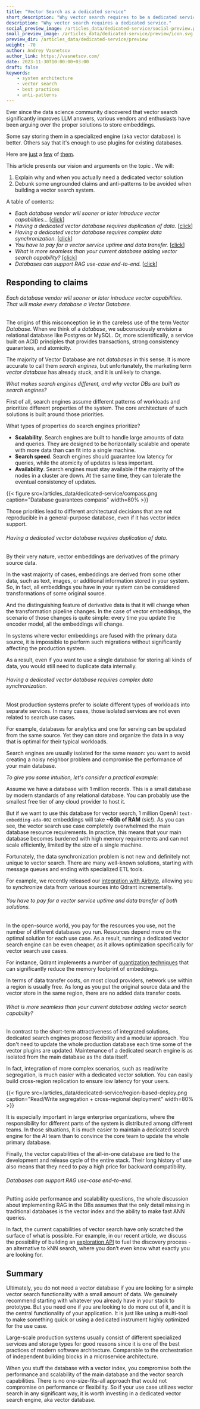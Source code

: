```yaml
---
title: "Vector Search as a dedicated service"
short_description: "Why vector search requires to be a dedicated service."
description: "Why vector search requires a dedicated service."
social_preview_image: /articles_data/dedicated-service/social-preview.png
small_preview_image: /articles_data/dedicated-service/preview/icon.svg
preview_dir: /articles_data/dedicated-service/preview
weight: -70
author: Andrey Vasnetsov
author_link: https://vasnetsov.com/
date: 2023-11-30T10:00:00+03:00
draft: false
keywords:
    - system architecture
    - vector search
    - best practices
    - anti-patterns
---
```



Ever since the data science community discovered that vector search significantly improves LLM answers,
various vendors and enthusiasts have been arguing over the proper solutions to store embeddings.

Some say storing them in a specialized engine (aka vector database) is better. Others say that it's enough to use plugins for existing databases.

Here are [just](https://nextword.substack.com/p/vector-database-is-not-a-separate) a [few](https://stackoverflow.blog/2023/09/20/do-you-need-a-specialized-vector-database-to-implement-vector-search-well/) of [them](https://www.singlestore.com/blog/why-your-vector-database-should-not-be-a-vector-database/).


This article presents our vision and arguments on the topic .
We will:

1. Explain why and when you actually need a dedicated vector solution 
2. Debunk some ungrounded claims and anti-patterns to be avoided when building a vector search system.

A table of contents:

* *Each database vendor will sooner or later introduce vector capabilities...* [[click](#each-database-vendor-will-sooner-or-later-introduce-vector-capabilities-that-will-make-every-database-a-vector-database)]
* *Having a dedicated vector database requires duplication of data.* [[click](#having-a-dedicated-vector-database-requires-duplication-of-data)]
* *Having a dedicated vector database requires complex data synchronization.* [[click](#having-a-dedicated-vector-database-requires-complex-data-synchronization)]
* *You have to pay for a vector service uptime and data transfer.* [[click](#you-have-to-pay-for-a-vector-service-uptime-and-data-transfer-of-both-solutions)]
* *What is more seamless than your current database adding vector search capability?* [[click](#what-is-more-seamless-than-your-current-database-adding-vector-search-capability)]
* *Databases can support RAG use-case end-to-end.* [[click](#databases-can-support-rag-use-case-end-to-end)]


## Responding to claims

###### Each database vendor will sooner or later introduce vector capabilities. That will make every database a Vector Database.

The origins of this misconception lie in the careless use of the term Vector *Database*.
When we think of a *database*, we subconsciously envision a relational database like Postgres or MySQL.
Or, more scientifically, a service built on ACID principles that provides transactions, strong consistency guarantees, and atomicity.

The majority of Vector Database are not *databases* in this sense.
It is more accurate to call them *search engines*, but unfortunately, the marketing term *vector database* has already stuck, and it is unlikely to change.


*What makes search engines different, and why vector DBs are built as search engines?*

First of all, search engines assume different patterns of workloads and prioritize different properties of the system. The core architecture of such solutions is built around those priorities.

What types of properties do search engines prioritize?

* **Scalability**. Search engines are built to handle large amounts of data and queries. They are designed to be horizontally scalable and operate with more data than can fit into a single machine.
* **Search speed**. Search engines should guarantee low latency for queries, while the atomicity of updates is less important.
* **Availability**. Search engines must stay available if the majority of the nodes in a cluster are down. At the same time, they can tolerate the eventual consistency of updates.

{{< figure src=/articles_data/dedicated-service/compass.png caption="Database guarantees compass" width=80% >}}


Those priorities lead to different architectural decisions that are not reproducible in a general-purpose database, even if it has vector index support.


###### Having a dedicated vector database requires duplication of data.

By their very nature, vector embeddings are derivatives of the primary source data.

In the vast majority of cases, embeddings are derived from some other data, such as text, images, or additional information stored in your system. So, in fact, all embeddings you have in your system can be considered transformations of some original source.

And the distinguishing feature of derivative data is that it will change when the transformation pipeline changes. 
In the case of vector embeddings, the scenario of those changes is quite simple: every time you update the encoder model, all the embeddings will change.

In systems where vector embeddings are fused with the primary data source, it is impossible to perform such migrations without significantly affecting the production system.

As a result, even if you want to use a single database for storing all kinds of data, you would still need to duplicate data internally.

###### Having a dedicated vector database requires complex data synchronization.

Most production systems prefer to isolate different types of workloads into separate services.
In many cases, those isolated services are not even related to search use cases.

For example,  databases for analytics and one for serving can be updated from the same source.
Yet they can store and organize the data in a way that is optimal for their typical workloads.

Search engines are usually isolated for the same reason: you want to avoid creating a noisy neighbor problem and compromise the performance of your main database.

*To give you some intuition, let's consider a practical example:*

Assume we have a database with 1 million records.
This is a small database by modern standards of any relational database.
You can probably use the smallest free tier of any cloud provider to host it.

But if we want to use this database for vector search, 1 million OpenAI `text-embedding-ada-002` embeddings will take **~6Gb of RAM** (sic!).
As you can see, the vector search use case completely overwhelmed the main database resource requirements.
In practice, this means that your main database becomes burdened with high memory requirements and can not scale efficiently, limited by the size of a single machine.

Fortunately, the data synchronization problem is not new and definitely not unique to vector search.
There are many well-known solutions, starting with message queues and ending with specialized ETL tools.

For example, we recently released our [integration with Airbyte](/documentation/integrations/airbyte/), allowing you to synchronize data from various sources into Qdrant incrementally.

###### You have to pay for a vector service uptime and data transfer of both solutions.

In the open-source world, you pay for the resources you use, not the number of different databases you run.
Resources depend more on the optimal solution for each use case.
As a result, running a dedicated vector search engine can be even cheaper, as it allows optimization specifically for vector search use cases.

For instance, Qdrant implements a number of [quantization techniques](documentation/guides/quantization/) that can significantly reduce the memory footprint of embeddings.

In terms of data transfer costs, on most cloud providers, network use within a region is usually free. As long as you put the original source data and the vector store in the same region, there are no added data transfer costs.

###### What is more seamless than your current database adding vector search capability?

In contrast to the short-term attractiveness of integrated solutions, dedicated search engines propose flexibility and a modular approach.
You don't need to update the whole production database each time some of the vector plugins are updated.
Maintenance of a dedicated search engine is as isolated from the main database as the data itself.

In fact, integration of more complex scenarios, such as read/write segregation, is much easier with a dedicated vector solution.
You can easily build cross-region replication to ensure low latency for your users.

{{< figure src=/articles_data/dedicated-service/region-based-deploy.png caption="Read/Write segregation + cross-regional deployment" width=80% >}}

It is especially important in large enterprise organizations, where the responsibility for different parts of the system is distributed among different teams.
In those situations, it is much easier to maintain a dedicated search engine for the AI team than to convince the core team to update the whole primary database.

Finally, the vector capabilities of the all-in-one database are tied to the development and release cycle of the entire stack.
Their long history of use also means that they need to pay a high price for backward compatibility.

###### Databases can support RAG use-case end-to-end.

Putting aside performance and scalability questions, the whole discussion about implementing RAG in the DBs assumes that the only detail missing in traditional databases is the vector index and the ability to make fast ANN queries.

In fact, the current capabilities of vector search have only scratched the surface of what is possible.
For example, in our recent article, we discuss the possibility of building an [exploration API](/articles/vector-similarity-beyond-search/) to fuel the discovery process - an alternative to kNN search, where you don’t even know what exactly you are looking for.

## Summary
Ultimately, you do not need a vector database if you are looking for a simple vector search functionality with a small amount of data. We genuinely recommend starting with whatever you already have in your stack to prototype. But you need one if you are looking to do more out of it, and it is the central functionality of your application. It is just like using a multi-tool to make something quick or using a dedicated instrument highly optimized for the use case.

Large-scale production systems usually consist of different specialized services and storage types for good reasons since it is one of the best practices of modern software architecture. Comparable to the orchestration of independent building blocks in a microservice architecture.

When you stuff the database with a vector index, you compromise both the performance and scalability of the main database and the vector search capabilities.
There is no one-size-fits-all approach that would not compromise on performance or flexibility.
So if your use case utilizes vector search in any significant way, it is worth investing in a dedicated vector search engine, aka vector database.
